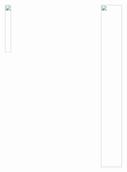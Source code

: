 <img align="left" height="20%" src = "https://github-readme-stats.vercel.app/api?username=leyurie&show_icons=true&theme=algolia" />

<img align="right" width="37%" src = "https://github-readme-stats.vercel.app/api/top-langs/?username=leyurie&layout=compact&theme=algolia" />
